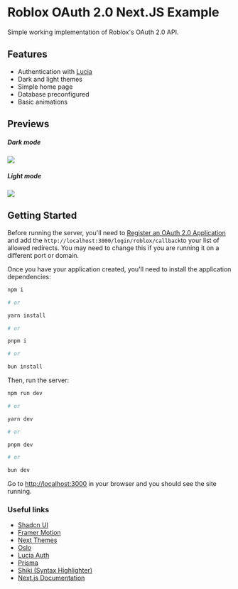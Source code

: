 # Roblox OAuth 2.0 Next.JS Example

Simple working implementation of Roblox's OAuth 2.0 API.

## Features

- Authentication with [Lucia](https://lucia-auth.com/)
- Dark and light themes
- Simple home page
- Database preconfigured
- Basic animations
## Previews

##### Dark mode
![](https://i.imgur.com/BeZp8tj.png)

##### Light mode
![](https://i.imgur.com/zwX4qTj.png)

## Getting Started

Before running the server, you'll need to [Register an OAuth 2.0 Application](https://create.roblox.com/docs/cloud/open-cloud/oauth2-registration) and add the ``http://localhost:3000/login/roblox/callback``to your list of allowed redirects. You may need to change this if you are running it on a different port or domain.

Once you have your application created, you'll need to install the application dependencies:

```bash
npm i

# or

yarn install

# or

pnpm i

# or

bun install
```

  
Then, run the server:
```bash
npm run dev

# or

yarn dev

# or

pnpm dev

# or

bun dev
```

Go to [http://localhost:3000](http://localhost:3000) in your browser and you should see the site running.

### Useful links

- [Shadcn UI](https://ui.shadcn.com)
- [Framer Motion](https://www.framer.com/motion/)
- [Next Themes](https://github.com/pacocoursey/next-themes)
- [Oslo](https://oslo.js.org/)
- [Lucia Auth](https://lucia-auth.com/)
- [Prisma](https://www.prisma.io/)
- [Shiki (Syntax Highlighter)](https://shiki.matsu.io/)
- [Next.js Documentation](https://nextjs.org/docs)